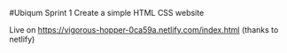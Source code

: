 #Ubiqum Sprint 1
Create a simple HTML CSS website

Live on https://vigorous-hopper-0ca59a.netlify.com/index.html (thanks to netlify)
